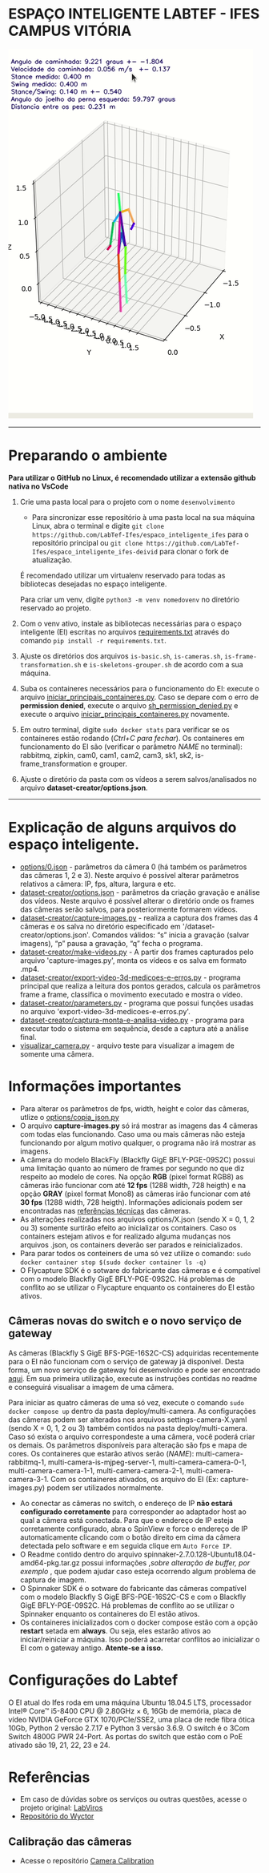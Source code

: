 # ESPAÇO INTELIGENTE LABTEF - IFES CAMPUS VITÓRIA

![Reconstrução tridimensional](https://github.com/wyctorfogos/ESPACOINTELIGENTE-IFES/blob/main/caminhada.gif)

---
# Preparando o ambiente

**Para utilizar o GitHub no Linux, é recomendado utilizar a extensão github nativa no VsCode**

1. Crie uma pasta local para o projeto com o nome `desenvolvimento`
	- Para sincronizar esse repositório à uma pasta local na sua máquina Linux, abra o terminal e digite `git clone https://github.com/LabTef-Ifes/espaco_inteligente_ifes` para o repositório principal ou `git clone https://github.com/LabTef-Ifes/espaco_inteligente_ifes-deivid` para clonar o fork de atualização.
	
	É recomendado utilizar um virtualenv reservado para todas as bibliotecas desejadas no espaço inteligente.
	
	Para criar um venv, digite `python3 -m venv nomedovenv` no diretório reservado ao projeto.
1. Com o venv ativo, instale as bibliotecas necessárias para o espaço inteligente (EI) escritas no arquivos [requirements.txt](requirements.txt) através do comando `pip install -r requirements.txt`.
1. Ajuste os diretórios dos arquivos `is-basic.sh`, `is-cameras.sh`, `is-frame-transformation.sh` e `is-skeletons-grouper.sh` de acordo com a sua máquina.
2. Suba os containeres necessários para o funcionamento do EI: execute o arquivo [iniciar_principais_containeres.py](iniciar_principais_containeres.py). Caso se depare com o erro de **permission denied**, execute o arquivo [sh_permission_denied.py](sh_permission_denied.py) e execute o arquivo [iniciar_principais_containeres.py](iniciar_principais_containeres.py) novamente.
3. Em outro terminal, digite `sudo docker stats` para verificar se os containeres estão rodando (*Ctrl+C para fechar*). Os containeres em funcionamento do EI são (verificar o parâmetro _NAME_ no terminal): rabbitmq, zipkin, cam0, cam1, cam2, cam3, sk1, sk2, is-frame_transformation e grouper.
4. Ajuste o diretório da pasta com os vídeos a serem salvos/analisados no arquivo **dataset-creator/options.json**.

---
# Explicação de alguns arquivos do espaço inteligente.

- [options/0.json](options/0.json) - parâmetros da câmera 0 (há também os parâmetros das câmeras 1, 2 e 3). Neste arquivo é possível alterar parâmetros relativos a câmera: IP, fps, altura, largura e etc.
- [dataset-creator/options.json](dataset-creator/options.json) - parâmetros da criação gravação e análise dos vídeos. Neste arquivo é possível alterar o diretório onde os frames das câmeras serão salvos, para posteriormente formarem vídeos. 
- [dataset-creator/capture-images.py](dataset-creator/capture-images.py) - realiza a captura dos frames das 4 câmeras e os salva no diretório especificado em '/dataset-creator/options.json'. Comandos válidos: “s” inicia a gravação (salvar imagens), “p” pausa a gravação, “q” fecha o programa.
- [dataset-creator/make-videos.py](/dataset-creator/make-videos.py) - A partir dos frames capturados pelo arquivo 'capture-images.py', monta os vídeos e os salva em formato .mp4.
- [dataset-creator/export-video-3d-medicoes-e-erros.py](dataset-creator/export-video-3d-medicoes-e-erros.py) - programa principal que realiza a leitura dos pontos gerados, calcula os parâmetros frame a frame, classifica o movimento executado e mostra o vídeo.
- [dataset-creator/parameters.py](dataset-creator/parameters.py) - programa que possui funções usadas no arquivo 'export-video-3d-medicoes-e-erros.py'.
- [dataset-creator/captura-monta-e-analisa-video.py](dataset-creator/captura-monta-e-analisa-video.py) - programa para executar todo o sistema em sequência, desde a captura até a análise final.
- [visualizar_camera.py](visualizar_camera.py) - arquivo teste para visualizar a imagem de somente uma câmera.

# Informações importantes

- Para alterar os parâmetros de fps, width, height e color das câmeras, utlize o [options/copia_json.py](options/copia_json.py)
- O arquivo **capture-images.py** só irá mostrar as imagens das 4 câmeras com todas elas funcionando. Caso uma ou mais câmeras não esteja funcionando por algum motivo qualquer, o programa não irá mostrar as imagens.
- A câmera do modelo BlackFly (Blackfly GigE BFLY-PGE-09S2C) possui uma limitação quanto ao número de frames por segundo no que diz respeito ao modelo de cores. Na opção **RGB** (pixel format RGB8) as câmeras irão funcionar com até **12 fps** (1288 width, 728 heigth) e na opção **GRAY** (pixel format Mono8) as câmeras irão funcionar com até **30 fps** (1288 width, 728 heigth). Informações adicionais podem ser encontradas nas [referências técnicas](./referencias-tecnicas/) das câmeras.
- As alterações realizadas nos arquivos options/X.json (sendo X = 0, 1, 2 ou 3) somente surtirão efeito ao inicializar os containers. Caso os containers estejam ativos e for realizado alguma mudanças nos arquivos .json, os containers deverão ser parados e reinicializados.
- Para parar todos os conteiners de uma só vez utilize o comando: `sudo docker container stop $(sudo docker container ls -q)`
- O Flycapture SDK é o sotware do fabricante das câmeras e é compatível com o modelo Blackfly GigE BFLY-PGE-09S2C. Há problemas de conflito ao se utilizar o Flycapture enquanto os containeres do EI estão ativos.

## Câmeras novas do switch e o novo serviço de gateway

As câmeras (Blackfly S GigE BFS-PGE-16S2C-CS) adquiridas recentemente para o EI não funcionam com o serviço de gateway já disponível. Desta forma, um novo serviço de gateway foi desenvolvido e pode ser encontrado [aqui](https://github.com/LabTef-Ifes/is-cameras-py). Em sua primeira utilização, execute as instruções contidas no readme e conseguirá visualisar a imagem de uma câmera. 

Para iniciar as quatro câmeras de uma só vez, execute o comando `sudo docker compose up` dentro da pasta deploy/multi-camera. As configurações das câmeras podem ser alterados nos arquivos settings-camera-X.yaml (sendo X = 0, 1, 2 ou 3) também contidos na pasta deploy/multi-camera. Caso só exista o arquivo correspondeste a uma câmera, você poderá criar os demais. Os parâmetros disponíveis para alteração são fps e mapa de cores. Os containeres que estarão ativos serão (_NAME_): multi-camera-rabbitmq-1, multi-camera-is-mjpeg-server-1, multi-camera-camera-0-1, multi-camera-camera-1-1, multi-camera-camera-2-1, multi-camera-camera-3-1. Com os containeres ativados, os arquivo do EI (Ex: capture-images.py) podem ser utilizados normalmente.

- Ao conectar as câmeras no switch, o endereço de IP **não estará configurado corretamente** para corresponder ao adaptador host ao qual a câmera está conectada. Para que o endereço de IP esteja corretamente configurado, abra o SpinView e force o endereço de IP automaticamente clicando com o botão direito em cima da câmera detectada pelo software e em seguida clique em `Auto Force IP`.
- O Readme contido dentro do arquivo spinnaker-2.7.0.128-Ubuntu18.04-amd64-pkg.tar.gz possui informações ,_sobre alteração de buffer, por exemplo_ , que podem ajudar caso esteja ocorrendo algum problema de captura de imagem.
- O Spinnaker SDK é o sotware do fabricante das câmeras compatível com o modelo Blackfly S GigE BFS-PGE-16S2C-CS e com o Blackfly GigE BFLY-PGE-09S2C. Há problemas de conflito ao se utilizar o Spinnaker enquanto os containeres do EI estão ativos.
- Os containeres inicializados com o docker compose estão com a opção **restart** setada em **always**. Ou seja, eles estarão ativos ao iniciar/reiniciar a máquina. Isso poderá acarretar conflitos ao inicializar o EI com o gateway antigo. **Atente-se a isso.**

# Configurações do Labtef

O EI atual do Ifes roda em uma máquina Ubuntu 18.04.5 LTS, processador Intel® Core™ i5-8400 CPU @ 2.80GHz × 6, 16Gb de memória, placa de vídeo NVIDIA GeForce GTX 1070/PCIe/SSE2, uma placa de rede fibra ótica 10Gb, Python 2 versão 2.7.17 e Python 3 versão 3.6.9. O switch é o 3Com Switch 4800G PWR 24-Port. As portas do switch que estão com o PoE ativado são 19, 21, 22, 23 e 24.
# Referências

- Em caso de dúvidas sobre os serviços ou outras questões, acesse o projeto original: [LabViros](https://github.com/labviros)
- [Repositório do Wyctor](https://github.com/wyctorfogos/ESPACOINTELIGENTE-IFES)
## Calibração das câmeras

- Acesse o repositório [Camera Calibration](https://github.com/LabTef-Ifes/camera-calibration)



